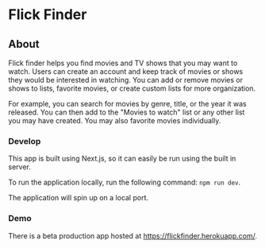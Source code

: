 # Flick Finder

## About

Flick finder helps you find movies and TV shows that you may want to watch.  Users can create an account and keep track of movies or shows they would be interested in watching.  You can add or remove movies or shows to lists, favorite movies, or create custom lists for more organization.

For example, you can search for movies by genre, title, or the year it was released.  You can then add to the "Movies to watch" list or any other list you may have created.  You may also favorite movies individually.

### Develop
This app is built using Next.js, so it can easily be run using the built in server.

To run the application locally, run the following command: `npm run dev`.

The application will spin up on a local port.

### Demo
There is a beta production app hosted at https://flickfinder.herokuapp.com/.
